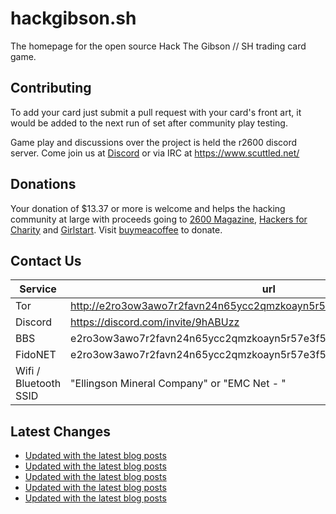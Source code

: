 # hackgibson.sh
The homepage for the open source Hack The Gibson // SH trading card game.


## Contributing

To add your card just submit a pull request with your card's front art, it would be added to the next run of set after community play testing.

Game play and discussions over the project is held the r2600 discord server. Come join us at [Discord](https://discord.com/invite/9hABUzz) or via IRC at https://www.scuttled.net/


## Donations

Your donation of $13.37 or more is welcome and helps the hacking community at large with proceeds going to [2600 Magazine](https://2600.com/), [Hackers for Charity](https://hackersforcharity.org) and [Girlstart](https://girlstart.org).  Visit [buymeacoffee](https://www.buymeacoffee.com/hackgibson.sh) to donate.


## Contact Us

Service | url
-|-
Tor | http://e2ro3ow3awo7r2favn24n65ycc2qmzkoayn5r57e3f56nvjwdcgg32ad.onion
Discord | https://discord.com/invite/9hABUzz
BBS | e2ro3ow3awo7r2favn24n65ycc2qmzkoayn5r57e3f56nvjwdcgg32ad.onion:23
FidoNET | e2ro3ow3awo7r2favn24n65ycc2qmzkoayn5r57e3f56nvjwdcgg32ad.onion:24554
Wifi / Bluetooth SSID | "Ellingson Mineral Company" or "EMC Net - <fidonet address>"

## Latest Changes
<!-- BLOG-POST-LIST:START -->
- [Updated with the latest blog posts](https://github.com/DFW2600/hackgibson.sh/commit/268dbc72f93d2d5e34aeec0d684f3d99eabaf5c3)
- [Updated with the latest blog posts](https://github.com/DFW2600/hackgibson.sh/commit/b0ec57d8cc9a69db1c650fcdc7a59df0201cfe2e)
- [Updated with the latest blog posts](https://github.com/DFW2600/hackgibson.sh/commit/7c590c0294ee32e687f673e6dc554921959edd5f)
- [Updated with the latest blog posts](https://github.com/DFW2600/hackgibson.sh/commit/f5b9f1a81cc2f272dde2fbee34352b3d8949fc98)
- [Updated with the latest blog posts](https://github.com/DFW2600/hackgibson.sh/commit/d1be81cee561630be72e0b44533b40d5433134fc)
<!-- BLOG-POST-LIST:END -->

